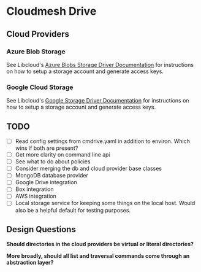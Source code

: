 Cloudmesh Drive
===

## Cloud Providers

### Azure Blob Storage

See Libcloud's [Azure Blobs Storage Driver Documentation](https://libcloud.readthedocs.io/en/latest/storage/drivers/azure_blobs.html) for instructions on how to setup a storage account and generate access keys.

### Google Cloud Storage

See Libcloud's [Google Storage Driver Documentation](https://libcloud.readthedocs.io/en/latest/storage/drivers/google_storage.html) for instructions on how to setup a storage account and generate access keys.

## TODO
- [ ] Read config settings from cmdrive.yaml in addition to environ. Which wins if both are present?
- [ ] Get more clarity on command line api
- [ ] See what to do about policies
- [ ] Consider merging the db and cloud provider base classes
- [ ] MongoDB database provider
- [ ] Google Drive integration
- [ ] Box integration
- [ ] AWS integration
- [ ] Local storage service for keeping some things on the local host. Would also be a helpful default for testing purposes.

## Design Questions

**Should directories in the cloud providers be virtual or literal directories?**

**More broadly, should all list and traversal commands come through an abstraction layer?**
